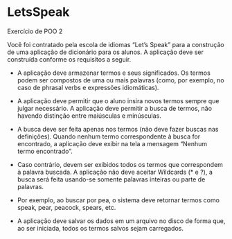 # LetsSpeak
Exercício de POO 2 

Você foi contratado pela escola de idiomas “Let’s Speak” para a construção de uma aplicação de dicionário para os alunos.
A aplicação deve ser construída conforme os requisitos a seguir.

- A aplicação deve armazenar termos e seus significados. Os termos podem ser compostos de uma ou mais palavras (como, por exemplo, no caso de phrasal verbs e expressões idiomáticas).

- A aplicação deve permitir que o aluno insira novos termos sempre que julgar necessário. A aplicação deve permitir a busca de termos, não havendo distinção entre maiúsculas e minúsculas.

- A busca deve ser feita apenas nos termos (não deve fazer buscas nas definições). Quando nenhum termo correspondente à busca for encontrado, a aplicação deve exibir na tela a mensagem “Nenhum termo encontrado”.

- Caso contrário, devem ser exibidos todos os termos que correspondem à palavra buscada. A aplicação não deve aceitar Wildcards (* e ?), a busca será feita usando-se somente palavras inteiras ou parte de palavras.

- Por exemplo, ao buscar por pea, o sistema deve retornar termos como speak, pear, peacock, spears, etc.

- A aplicação deve salvar os dados em um arquivo no disco de forma que, ao ser iniciada, todos os termos salvos sejam carregados.

